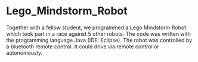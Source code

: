 # Lego_Mindstorm_Robot
Together with a fellow student, we programmed a Lego Mindstorm Robot which took part in a race against 5 other robots.
The code was written with the programming language Java (IDE: Eclipse). The robot was controlled by a bluetooth remote control.
It could drive via remote control or autonomously.
